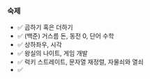 ### 숙제  
- ✅ 곱하기 혹은 더하기  
- ✅ (백준) 거스름 돈, 동전 0, 단어 수학  
- ✅ 상하좌우, 시각  
- ✅ 왕실의 나이트, 게임 개발  
- ✅ 럭키 스트레이트, 문자열 재정렬, 자물쇠와 열쇠
- ✅ 
